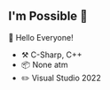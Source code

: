 ## I'm Possible :wave:

🎊 Hello Everyone!

- :hammer_and_pick: C-Sharp, C++
- :package: None atm
- :pencil2: Visual Studio 2022

